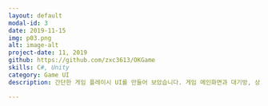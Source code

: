 ```yaml
---
layout: default
modal-id: 3
date: 2019-11-15
img: p03.png
alt: image-alt
project-date: 11, 2019
github: https://github.com/zxc3613/OKGame
skills: C#, Unity
category: Game UI
description: 간단한 게임 플레이시 UI를 만들어 보았습니다. 게임 메인화면과 대기방, 상점이 있으며 상점에서 구매시 대기방의 리스트로 노출됨니다. 

---
```

